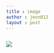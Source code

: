 ```yaml
---
title : image
author : jeon012
layout : post
---
```

<img src="{{ 'assets/images/pic03.jpg' | relative_url }}" alt="" />

<p><img src = "{{'_posts/maxresdefault.jpg' | relative_url }}" /></p>
